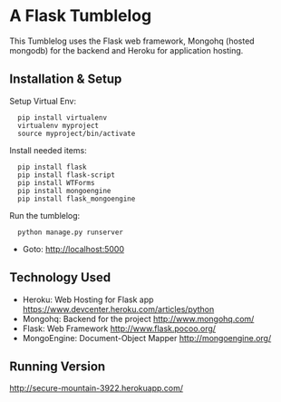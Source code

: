 A Flask Tumblelog
=================

This Tumblelog uses the Flask web framework, Mongohq (hosted mongodb) for the backend and Heroku for application hosting.

Installation & Setup
----------------------
Setup Virtual Env:

      pip install virtualenv
      virtualenv myproject
      source myproject/bin/activate


Install needed items:

      pip install flask
      pip install flask-script
      pip install WTForms
      pip install mongoengine
      pip install flask_mongoengine



Run the tumblelog:

      python manage.py runserver
* Goto: [http://localhost:5000](http://localhost:5000)

Technology Used
----------------
* Heroku:  Web Hosting for Flask app https://www.devcenter.heroku.com/articles/python
* Mongohq:  Backend for the project http://www.mongohq.com/
* Flask:  Web Framework http://www.flask.pocoo.org/
* MongoEngine:  Document-Object Mapper http://mongoengine.org/

Running Version
-----------------
http://secure-mountain-3922.herokuapp.com/
